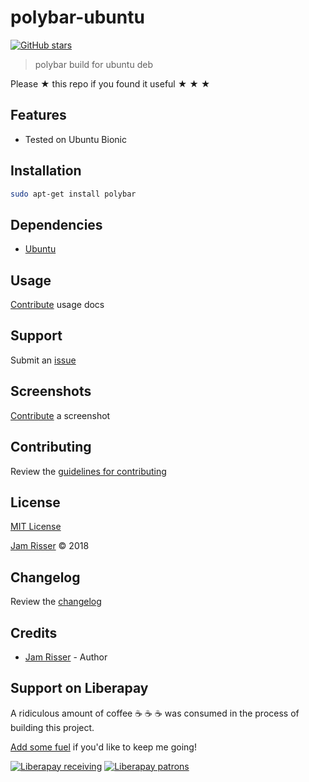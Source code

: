 # polybar-ubuntu

[![GitHub stars](https://img.shields.io/github/stars/codejamninja/polybar-ubuntu.svg?style=social&label=Stars)](https://github.com/codejamninja/polybar-ubuntu)

> polybar build for ubuntu deb

Please ★ this repo if you found it useful ★ ★ ★


## Features

* Tested on Ubuntu Bionic


## Installation

```sh
sudo apt-get install polybar
```


## Dependencies

* [Ubuntu](https://ubuntu.com)


## Usage

[Contribute](https://github.com/codejamninja/polybar-ubuntu/blob/master/CONTRIBUTING.md) usage docs


## Support

Submit an [issue](https://github.com/codejamninja/polybar-ubuntu/issues/new)


## Screenshots

[Contribute](https://github.com/codejamninja/polybar-ubuntu/blob/master/CONTRIBUTING.md) a screenshot


## Contributing

Review the [guidelines for contributing](https://github.com/codejamninja/polybar-ubuntu/blob/master/CONTRIBUTING.md)


## License

[MIT License](https://github.com/codejamninja/polybar-ubuntu/blob/master/LICENSE)

[Jam Risser](https://codejam.ninja) © 2018


## Changelog

Review the [changelog](https://github.com/codejamninja/polybar-ubuntu/blob/master/CHANGELOG.md)


## Credits

* [Jam Risser](https://codejam.ninja) - Author


## Support on Liberapay

A ridiculous amount of coffee ☕ ☕ ☕ was consumed in the process of building this project.

[Add some fuel](https://liberapay.com/codejamninja/donate) if you'd like to keep me going!

[![Liberapay receiving](https://img.shields.io/liberapay/receives/codejamninja.svg?style=flat-square)](https://liberapay.com/codejamninja/donate)
[![Liberapay patrons](https://img.shields.io/liberapay/patrons/codejamninja.svg?style=flat-square)](https://liberapay.com/codejamninja/donate)
